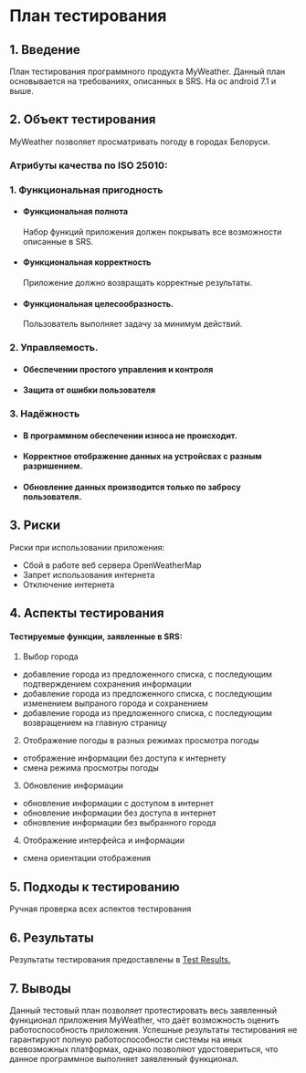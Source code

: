 # План тестирования

## 1. Введение
План тестирования программного продукта MyWeather. Данный план основывается на требованиях, описанных
в SRS. На ос android 7.1 и выше.

## 2. Объект тестирования
MyWeather позволяет  просматривать погоду в городах Белоруси.

### Атрибуты качества по ISO 25010:
### 1. Функциональная пригодность
-   #### Функциональная полнота
    Набор функций приложения должен покрывать все возможности описанные в SRS.
-   #### Функциональная корректность
    Приложение должно возвращать корректные результаты.
-   #### Функциональная целесообразность.
    Пользователь выполняет задачу за минимум действий.

### 2. Управляемость.
- #### Обеспечении простого управления и контроля
- #### Защита от ошибки пользователя

### 3. Надёжность
- #### В программном обеспечении износа не происходит.
- #### Корректное отображение данных на устройсвах с разным разришением.
- #### Обновление данных производится только по забросу пользователя.

## 3. Риски
Риски при использовании приложения:
-   Сбой в работе веб сервера OpenWeatherMap
-   Запрет использования интернета
-   Отключение интернета

## 4. Аспекты тестирования
#### Тестируемые  функции, заявленные в SRS:  
1. Выбор города
- добавление города из предложенного списка, с последующим подтверждением сохранения информации
- добавление города из предложенного списка, с последующим изменением выпраного города и сохранением 
- добавление города из предложенного списка, с последующим возвращением на главную страницу
2. Отображение погоды в разных режимах просмотра погоды
- отображение информации без доступа к интернету
- смена режима просмотры погоды
3. Обновление информации
- обновление информации с доступом в интернет
- обновление информации без доступа в интернет
- обновление информации без выбранного города
4. Отображение интерфейса и информации
- смена ориентации отображения

## 5. Подходы к тестированию
Ручная проверка всех аспектов тестирования

## 6. Результаты
Результаты тестирования предоставлены в [Test Results.](https://github.com/vampir9939/Tritpo/edit/master/Documentation/TestPlan/TestResult.md)

## 7. Выводы
Данный тестовый план позволяет протестировать весь заявленный функционал приложения MyWeather, что даёт возможность оценить работоспособность приложения. Успешные результаты тестирования не гарантируют полную работоспособности системы на иных всевозможных платформах, однако позволяют удостовериться, что данное программное выполняет заявленный функционал.
